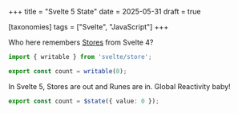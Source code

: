 +++
title = "Svelte 5 State"
date = 2025-05-31
draft = true

[taxonomies]
tags = ["Svelte", "JavaScript"]
+++

Who here remembers [Stores](https://svelte.dev/docs/svelte/stores) from Svelte 4?

```ts
import { writable } from 'svelte/store';

export const count = writable(0);
```

In Svelte 5, Stores are out and Runes are in. Global Reactivity baby!

```ts
export const count = $state({ value: 0 });
```

